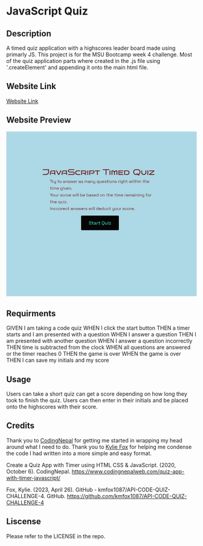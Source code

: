# JavaScript Quiz

## Description
A timed quiz application with a highscores leader board made using primarly JS. This project is for the MSU Bootcamp week 4 challenge. 
Most of the quiz application parts where created in the .js file using '.createElement' and appending it onto the main html file.

## Website Link
[Website Link](https://roamingheart.github.io/js-quiz/)

## Website Preview

![Preview of the Quiz Application](./assets/images/js-quiz-preview.jpg)

## Requirments
GIVEN I am taking a code quiz
WHEN I click the start button
THEN a timer starts and I am presented with a question
WHEN I answer a question
THEN I am presented with another question
WHEN I answer a question incorrectly
THEN time is subtracted from the clock
WHEN all questions are answered or the timer reaches 0
THEN the game is over
WHEN the game is over
THEN I can save my initials and my score

## Usage
Users can take a short quiz can get a score depending on how long they took to finish the quiz. Users can then enter in their initials and be placed onto the highscores with their score.

## Credits
Thank you to [CodingNepal](https://www.codingnepalweb.com/quiz-app-with-timer-javascript/) for getting me started in wrapping my head around what I need to do. Thank you to [Kylie Fox](https://github.com/kmfox1087/API-CODE-QUIZ-CHALLENGE-4) for helping me condense the code I had written into a more simple and easy format.

Create a Quiz App with Timer using HTML CSS & JavaScript. (2020, October 6). CodingNepal. https://www.codingnepalweb.com/quiz-app-with-timer-javascript/

Fox, Kylie. (2023, April 26). GitHub - kmfox1087/API-CODE-QUIZ-CHALLENGE-4. GitHub. https://github.com/kmfox1087/API-CODE-QUIZ-CHALLENGE-4

## Liscense 
Please refer to the LICENSE in the repo.